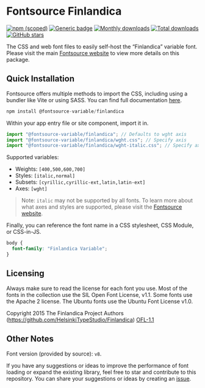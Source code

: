 # Fontsource Finlandica

[![npm (scoped)](https://img.shields.io/npm/v/@fontsource-variable/finlandica?color=brightgreen)](https://www.npmjs.com/package/@fontsource-variable/finlandica) [![Generic badge](https://img.shields.io/badge/fontsource-passing-brightgreen)](https://github.com/fontsource/fontsource) [![Monthly downloads](https://badgen.net/npm/dm/@fontsource-variable/finlandica)](https://github.com/fontsource/fontsource) [![Total downloads](https://badgen.net/npm/dt/@fontsource-variable/finlandica)](https://github.com/fontsource/fontsource) [![GitHub stars](https://img.shields.io/github/stars/fontsource/fontsource.svg?style=social&label=Star)](https://github.com/fontsource/fontsource/stargazers)

The CSS and web font files to easily self-host the “Finlandica” variable font. Please visit the main [Fontsource website](https://fontsource.org/fonts/finlandica) to view more details on this package.

## Quick Installation

Fontsource offers multiple methods to import the CSS, including using a bundler like Vite or using SASS. You can find full documentation [here](https://fontsource.org/docs/getting-started/introduction).

```javascript
npm install @fontsource-variable/finlandica
```

Within your app entry file or site component, import it in.

```javascript
import "@fontsource-variable/finlandica"; // Defaults to wght axis
import "@fontsource-variable/finlandica/wght.css"; // Specify axis
import "@fontsource-variable/finlandica/wght-italic.css"; // Specify axis and style
```

Supported variables:
- Weights: `[400,500,600,700]`
- Styles: `[italic,normal]`
- Subsets: `[cyrillic,cyrillic-ext,latin,latin-ext]`
- Axes: `[wght]`

> Note: `italic` may not be supported by all fonts. To learn more about what axes and styles are supported, please visit the [Fontsource website](https://fontsource.org/fonts/finlandica).

Finally, you can reference the font name in a CSS stylesheet, CSS Module, or CSS-in-JS.

```css
body {
  font-family: "Finlandica Variable";
}
```

## Licensing
Always make sure to read the license for each font you use. Most of the fonts in the collection use the SIL Open Font License, v1.1. Some fonts use the Apache 2 license. The Ubuntu fonts use the Ubuntu Font License v1.0.

Copyright 2015 The Finlandica Project Authors (https://github.com/HelsinkiTypeStudio/Finlandica)
[OFL-1.1](https://openfontlicense.org)

## Other Notes
Font version (provided by source): `v8`.

If you have any suggestions or ideas to improve the performance of font loading or expand the existing library, feel free to star and contribute to this repository. You can share your suggestions or ideas by creating an [issue](https://github.com/fontsource/fontsource/issues).